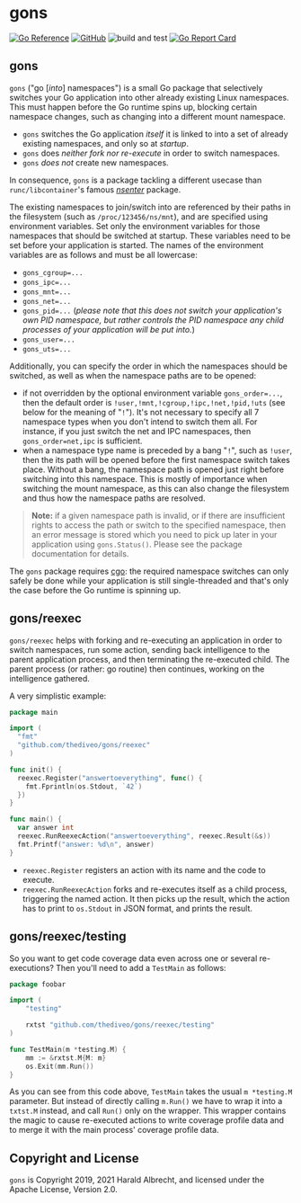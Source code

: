 # gons

[![Go Reference](https://pkg.go.dev/badge/godoc.org/github.com/TheDiveO/gons.svg)](https://pkg.go.dev/godoc.org/github.com/TheDiveO/gons)
[![GitHub](https://img.shields.io/github/license/thediveo/gons)](https://img.shields.io/github/license/thediveo/gons)
![build and test](https://github.com/TheDiveO/gons/workflows/build%20and%20test/badge.svg?branch=master)
[![Go Report Card](https://goreportcard.com/badge/github.com/thediveo/gons)](https://goreportcard.com/report/github.com/thediveo/gons)

## gons

`gons` ("go [*into*] namespaces") is a small Go package that selectively
switches your Go application into other already existing Linux namespaces.
This must happen before the Go runtime spins up, blocking certain namespace
changes, such as changing into a different mount namespace.

- `gons` switches the Go application *itself* it is linked to into a set of
  already existing namespaces, and only so at *startup*.
- `gons` does *neither fork nor re-execute* in order to switch namespaces.
- `gons` *does not* create new namespaces.

In consequence, `gons` is a package tackling a different usecase than
`runc/libcontainer`'s famous
[*nsenter*](https://github.com/opencontainers/runc/tree/master/libcontainer/nsenter)
package.

The existing namespaces to join/switch into are referenced by their paths in
the filesystem (such as `/proc/123456/ns/mnt`), and are specified using
environment variables. Set only the environment variables for those namespaces
that should be switched at startup. These variables need to be set before your
application is started. The names of the environment variables are as follows
and must be all lowercase:

- `gons_cgroup=...`
- `gons_ipc=...`
- `gons_mnt=...`
- `gons_net=...`
- `gons_pid=...` (*please note that this does not switch your application's
  own PID namespace, but rather controls the PID namespace any child processes
  of your application will be put into.*)
- `gons_user=...`
- `gons_uts=...`

Additionally, you can specify the order in which the namespaces should be
switched, as well as when the namespace paths are to be opened:

- if not overridden by the optional environment variable `gons_order=...`,
  then the default order is `!user,!mnt,!cgroup,!ipc,!net,!pid,!uts` (see
  below for the meaning of "`!`"). It's not necessary to specify all 7
  namespace types when you don't intend to switch them all. For instance, if
  you just switch the net and IPC namespaces, then `gons_order=net,ipc` is
  sufficient.
- when a namespace type name is preceded by a bang "`!`", such as `!user`,
  then the its path will be opened before the first namespace switch takes
  place. Without a bang, the namespace path is opened just right before
  switching into this namespace. This is mostly of importance when switching
  the mount namespace, as this can also change the filesystem and thus how the
  namespace paths are resolved.

> **Note:** if a given namespace path is invalid, or if there are insufficient
> rights to access the path or switch to the specified namespace, then an
> error message is stored which you need to pick up later in your application
> using `gons.Status()`. Please see the package documentation for details.

The `gons` package requires [cgo](https://golang.org/cmd/cgo/): the required
namespace switches can only safely be done while your application is still
single-threaded and that's only the case before the Go runtime is spinning up.

## gons/reexec

`gons/reexec` helps with forking and re-executing an application in order to
switch namespaces, run some action, sending back intelligence to the parent
application process, and then terminating the re-executed child. The parent
process (or rather: go routine) then continues, working on the intelligence
gathered.

A very simplistic example:

```go
package main

import (
  "fmt"
  "github.com/thediveo/gons/reexec"
)

func init() {
  reexec.Register("answertoeverything", func() {
    fmt.Fprintln(os.Stdout, `42`)
  })
}

func main() {
  var answer int
  reexec.RunReexecAction("answertoeverything", reexec.Result(&s))
  fmt.Printf("answer: %d\n", answer)
}
```

- `reexec.Register` registers an action with its name and the code to execute.
- `reexec.RunReexecAction` forks and re-executes itself as a child process,
  triggering the named action. It then picks up the result, which the action
  has to print to `os.Stdout` in JSON format, and prints the result.

## gons/reexec/testing

So you want to get code coverage data even across one or several
re-executions? Then you'll need to add a `TestMain` as follows:

```go
package foobar

import (
    "testing"

    rxtst "github.com/thediveo/gons/reexec/testing"
)

func TestMain(m *testing.M) {
    mm := &rxtst.M{M: m}
    os.Exit(mm.Run())
}
```

As you can see from this code above, `TestMain` takes the usual `m *testing.M`
parameter. But instead of directly calling `m.Run()` we have to wrap it into a
`txtst.M` instead, and call `Run()` only on the wrapper. This wrapper contains
the magic to cause re-executed actions to write coverage profile data and to
merge it with the main process' coverage profile data.

## Copyright and License

`gons` is Copyright 2019, 2021 Harald Albrecht, and licensed under the Apache
License, Version 2.0.
